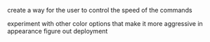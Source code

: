 <!-- connect a stop button or have the moves stop when timer is on/off -->
<!-- Fix negetive minutes to only display positive int -->

<!-- create a buzzer to sound or to indicate the timer is done and defaults to 0:00 -->
create a way for the user to control the speed of the commands

experiment with other color options that make it more aggressive in appearance
figure out deployment
